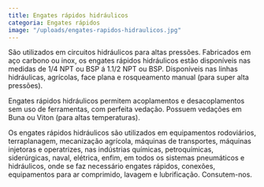 ```yaml
---
title: Engates rápidos hidráulicos
categoria: Engates rápidos
image: "/uploads/engates-rapidos-hidraulicos.jpg"
---
```


São utilizados em circuitos hidráulicos para altas pressões. Fabricados em aço carbono ou inox, os engates rápidos hidráulicos estão disponíveis nas medidas de 1/4 NPT ou BSP á 1.1/2 NPT ou BSP. Disponíveis nas linhas hidráulicas, agrícolas, face plana e rosqueamento manual (para super alta pressões).

Engates rápidos hidráulicos permitem acoplamentos e desacoplamentos sem uso de ferramentas, com perfeita vedação. Possuem vedações em Buna ou Viton (para altas temperaturas).

Os engates rápidos hidráulicos são utilizados em equipamentos rodoviários, terraplanagem, mecanização agrícola, máquinas de transportes, máquinas injetoras e operatrizes, nas indústrias químicas, petroquímicas, siderúrgicas, naval, elétrica, enfim, em todos os sistemas pneumáticos e hidráulicos, onde se faz necessário engates rápidos, conexões, equipamentos para ar comprimido, lavagem e lubrificação. Consutem-nos.
